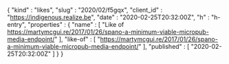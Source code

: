 {
  "kind" : "likes",
  "slug" : "2020/02/f5gqx",
  "client_id" : "https://indigenous.realize.be",
  "date" : "2020-02-25T20:32:00Z",
  "h" : "h-entry",
  "properties" : {
    "name" : [ "Like of https://martymcgui.re/2017/01/26/spano-a-minimum-viable-micropub-media-endpoint/" ],
    "like-of" : [ "https://martymcgui.re/2017/01/26/spano-a-minimum-viable-micropub-media-endpoint/" ],
    "published" : [ "2020-02-25T20:32:00Z" ]
  }
}

